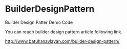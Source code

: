 # BuilderDesignPattern
Builder Design Patter Demo Code

You can reach builder design pattern article following link.

http://www.batuhanavlayan.com/builder-design-pattern/
